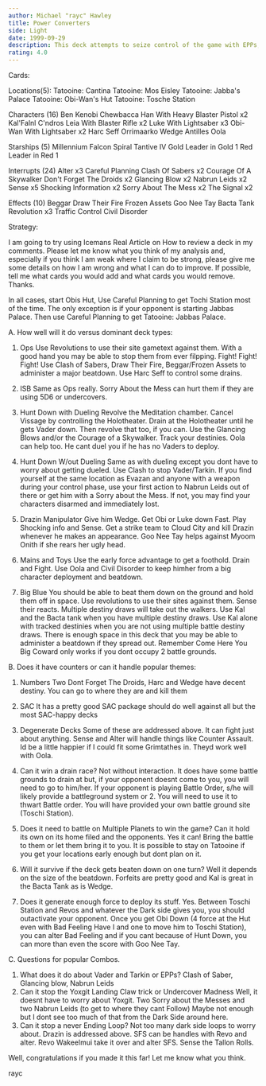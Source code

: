```yaml
---
author: Michael "rayc" Hawley
title: Power Converters
side: Light
date: 1999-09-29
description: This deck attempts to seize control of the game with EPPs, Revos and some counters.
rating: 4.0
---
```

Cards: 

Locations(5):
Tatooine: Cantina
Tatooine: Mos Eisley
Tatooine: Jabba's Palace
Tatooine: Obi-Wan's Hut
Tatooine: Tosche Station

Characters (16)
Ben Kenobi
Chewbacca
Han With Heavy Blaster Pistol x2
Kal'Falnl C'ndros
Leia With Blaster Rifle x2
Luke With Lightsaber x3
Obi-Wan With Lightsaber x2
Harc Seff
Orrimaarko
Wedge Antilles
Oola

Starships (5)
Millennium Falcon
Spiral
Tantive IV
Gold Leader in Gold 1
Red Leader in Red 1

Interrupts (24)
Alter x3
Careful Planning
Clash Of Sabers  x2
Courage Of A Skywalker
Don't Forget The Droids x2
Glancing Blow  x2
Nabrun Leids x2
Sense x5
Shocking Information x2
Sorry About The Mess x2
The Signal x2

Effects (10)
Beggar
Draw Their Fire
Frozen Assets
Goo Nee Tay
Bacta Tank
Revolution x3
Traffic Control
Civil Disorder


Strategy: 

I am going to try using Icemans Real Article on How to review a deck in my comments. Please let me know what you think of my analysis and, especially if you think I am weak where I claim to be strong, please give me some details on how I am wrong and what I can do to improve. If possible, tell me what cards you would add and what cards you would remove. Thanks.

In all cases, start Obis Hut, Use Careful Planning to get Tochi Station most of the time. The only exception is if  your  opponent is starting Jabbas Palace. Then use Careful Planning to get Tatooine: Jabbas Palace.

A. How well will it do versus dominant deck types:
1. Ops
Use Revolutions to use their site gametext against them. With a good hand you may be able to stop them from ever filpping. Fight! Fight! Fight! Use Clash of Sabers, Draw Their Fire, Beggar/Frozen Assets to administer a major beatdown. Use Harc Seff to control some drains.

2. ISB
Same as Ops really.  Sorry About the Mess can hurt them if they are using 5D6 or undercovers.

3. Hunt Down with Dueling
Revolve the Meditation chamber. Cancel Vissage by controlling the Holotheater. Drain at the Holotheater until he gets Vader down. Then revolve that too, if you can. Use the Glancing Blows and/or the Courage of a Skywalker. Track your destinies. Oola can help too. He cant duel you if he has no Vaders  to deploy.

5. Hunt Down W/out Dueling
Same as with dueling except you dont have to worry about getting dueled.  Use Clash to stop Vader/Tarkin. If you find yourself at the same location as Evazan and anyone with a weapon during your control phase, use your first action to Nabrun Leids out of there or get him with a	Sorry about the Mess. If not, you may find your characters disarmed and immediately lost.

6. Drazin Manipulator
Give him Wedge. Get Obi or Luke down Fast. Play Shocking info and Sense. Get a strike team to Cloud City and kill Drazin whenever he makes an appearance.  Goo Nee Tay helps against Myoom Onith if she rears her ugly head.

7. Mains and Toys
Use the early force advantage to get a foothold. Drain and Fight. Use Oola and Civil Disorder to keep himher from a big character  deployment and beatdown.

8. Big Blue
You should be able to beat them down on the ground and hold them off in space. Use revolutions to use their sites against them. Sense their reacts. Multiple destiny draws will take out the walkers. Use Kal and the Bacta tank when you have multiple destiny draws. Use Kal alone with tracked destinies when you are not using multiple battle destiny draws. There is enough space in this deck that you may be able to administer a beatdown if they spread out. Remember Come Here You Big Coward only works if you dont occupy 2 battle grounds.

B. Does it have counters or can it handle popular themes:
1. Numbers
Two Dont Forget The Droids, Harc and Wedge have decent destiny. You can go to where they are and kill them

2. SAC
It has a pretty good SAC package  should do well against all but the most SAC-happy decks

3. Degenerate Decks
Some of these are addressed above. It can fight just about anything. Sense and Alter will handle things like Counter Assault.  Id be a little happier if I could fit some Grimtathes in. Theyd work well with Oola.

4. Can it win a drain race?
Not without interaction. It does have some battle grounds to drain at  but, if	your opponent doesnt come to you, you will need to go to him/her.  If  your opponent is playing Battle Order, s/he will likely provide a battleground system or 2. You will need to use it to thwart Battle order. You will have provided your own battle ground site (Toschi Station).

5. Does it need to battle on Multiple Planets to win the game? Can it hold its own on its home filed and the opponents.
Yes it can! Bring the battle to them or let them bring it to you.  It is possible to stay on Tatooine if you get your locations early enough  but dont plan on it.

6. Will it survive if the deck gets beaten down on one turn?
Well it depends on the size of the beatdown. Forfeits are pretty good and Kal is great in the Bacta Tank as is Wedge.

7. Does it generate enough force to deploy its stuff.
Yes. Between Toschi Station and Revos and whatever the Dark side gives you, you should outactivate your opponent. Once you get Obi Down (4 force at the Hut even with Bad Feeling Have I and one to move him to Toschi Station), you can alter Bad Feeling and if you cant because of Hunt Down, you can more than even the score with Goo Nee Tay.

C. Questions for popular Combos.
1. What does it do about  Vader and Tarkin or EPPs?
Clash of Saber, Glancing blow, Nabrun Leids
2. Can it stop the Yoxgit Landing Claw trick or Undercover Madness
Well, it doesnt have to worry about Yoxgit. Two Sorry about the Messes and two Nabrun Leids (to get to where they cant Follow) Maybe not enough but I dont see	too much of that from the Dark Side around here.
3. Can it stop a never Ending Loop?
Not too many dark side loops to worry about. Drazin is addressed above. SFS can be handles with Revo and alter. Revo Wakeelmui	take it over and alter SFS. Sense the Tallon Rolls.

Well, congratulations if you made it this far! Let me know what you think.

rayc
